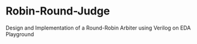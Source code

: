 # Robin-Round-Judge
Design and Implementation of a Round-Robin Arbiter using Verilog on EDA Playground
